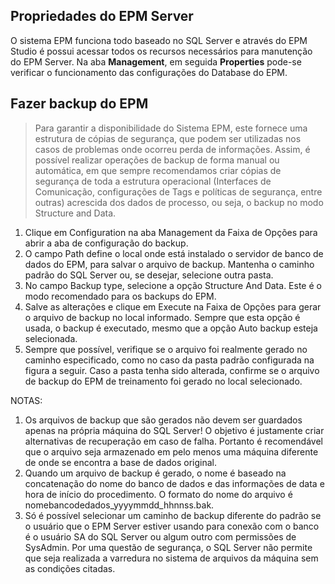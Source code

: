 ## Propriedades do EPM Server

O sistema EPM funciona todo baseado no SQL Server e através do EPM Studio é possui acessar todos os recursos necessários para manutenção do EPM Server. Na aba **Management**, em seguida **Properties** pode-se verificar o funcionamento das configurações do Database do EPM.

## Fazer backup do EPM

> Para garantir a disponibilidade do Sistema EPM, este fornece uma estrutura de cópias de
segurança, que podem ser utilizadas nos casos de problemas onde ocorreu perda de
informações. Assim, é possível realizar operações de backup de forma manual ou
automática, em que sempre recomendamos criar cópias de segurança de toda a estrutura
operacional (Interfaces de Comunicação, configurações de Tags e políticas de segurança,
entre outras) acrescida dos dados de processo, ou seja, o backup no modo Structure and
Data.


1. Clique em Configuration na aba Management da Faixa de Opções para abrir a aba
de configuração do backup.
2. O campo Path define o local onde está instalado o servidor de banco de dados do EPM,
para salvar o arquivo de backup. Mantenha o caminho padrão do SQL Server ou, se
desejar, selecione outra pasta.
3. No campo Backup type, selecione a opção Structure And Data. Este é o modo
recomendado para os backups do EPM.
4. Salve as alterações e clique em Execute na Faixa de Opções para gerar o arquivo de
backup no local informado. Sempre que esta opção é usada, o backup é executado,
mesmo que a opção Auto backup esteja selecionada.
5. Sempre que possível, verifique se o arquivo foi realmente gerado no caminho
especificado, como no caso da pasta padrão configurada na figura a seguir. Caso a pasta
tenha sido alterada, confirme se o arquivo de backup do EPM de treinamento foi gerado
no local selecionado.

NOTAS:

1. Os arquivos de backup que são gerados não devem ser guardados apenas na própria
máquina do SQL Server! O objetivo é justamente criar alternativas de recuperação em
caso de falha. Portanto é recomendável que o arquivo seja armazenado em pelo
menos uma máquina diferente de onde se encontra a base de dados original.
2. Quando um arquivo de backup é gerado, o nome é baseado na concatenação do nome
do banco de dados e das informações de data e hora de início do procedimento. O
formato do nome do arquivo é nomebancodedados_yyyymmdd_hhnnss.bak.
3. Só é possível selecionar um caminho de backup diferente do padrão se o usuário que o
EPM Server estiver usando para conexão com o banco é o usuário SA do SQL Server
ou algum outro com permissões de SysAdmin. Por uma questão de segurança, o SQL
Server não permite que seja realizada a varredura no sistema de arquivos da máquina
sem as condições citadas.
